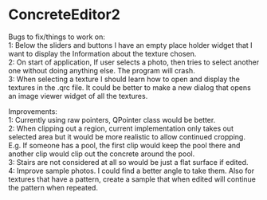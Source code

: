 # ConcreteEditor2

Bugs to fix/things to work on:  
  1: Below the sliders and buttons I have an empty place holder widget that I want to display the Information about the texture chosen.
<br/> 2:  On start of application, If user selects a photo, then tries to select another one without doing anything else.  The program will crash.
<br/> 3:  When selecting a texture I should learn how to open and display the textures in the .qrc file.  It could be better to make a new dialog that opens an image viewer widget of all the textures.  


Improvements: <br />
  1:  Currently using raw pointers, QPointer class would be better.
<br/>  2:  When clipping out a region, current implementation only takes out selected area but it would be more realistic to allow continued cropping.  E.g. If someone has a pool, the first clip would keep the pool there and another clip would clip out the concrete around the pool.
<br/>  3:  Stairs are not considered at all so would be just a flat surface if edited.
<br/> 4: Improve sample photos.  I could find a better angle to take them.  Also for textures that have a pattern, create a sample that when edited will continue the pattern when repeated.
